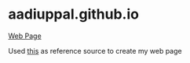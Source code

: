 # aadiuppal.github.io
[Web Page](http://aadiuppal.github.io "Aaditya Uppal")

Used [this](http://jmcglone.com/guides/github-pages/) as reference source to create my web page
